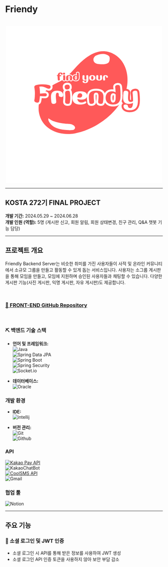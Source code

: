 # Friendy

<p align="center">
  <br>
  <img src="./src/main/resources/logo.png">
  <br>
</p>

---

## KOSTA 272기 FINAL PROJECT
**개발 기간:** 2024.05.29 ~ 2024.06.28  
**개발 인원 (역할):** 5명 (게시판 신고, 회원 알림, 회원 상태변경, 친구 관리, Q&A 챗봇 기능 담당)

---

## 프로젝트 개요

Friendly Backend Server는 비슷한 취미를 가진 사용자들이 사적 및 온라인 커뮤니티에서 소규모 그룹을 만들고 활동할 수 있게 돕는 서비스입니다. 사용자는 소그룹 게시판을 통해 모임을 만들고, 모임에 지원하며 승인된 사용자들과 채팅할 수 있습니다. 다양한 게시판 기능(사진 게시판, 익명 게시판, 자유 게시판)도 제공합니다.

<br/>

### [🔗 FRONT-END GitHub Repository](https://github.com/jinu9561/friendy_front)

<br/>

### ⛏️ 백엔드 기술 스택

- **언어 및 프레임워크:**  
  ![Java](https://img.shields.io/badge/Java-17-orange?style=for-the-badge&logo=Java&logoColor=white)  <br/>
  ![Spring Data JPA](https://img.shields.io/badge/Spring%20Data%20JPA-3.3.0.RELEASE-green?style=for-the-badge&logo=Spring&logoColor=white)<br/>
  ![Spring Boot](https://img.shields.io/badge/Spring%20Boot-3.3.0.RELEASE-green?style=for-the-badge&logo=Spring&logoColor=white)<br/>
  ![Spring Security](https://img.shields.io/badge/Spring%20Security-3.3.0.RELEASE-green?style=for-the-badge&logo=Spring&logoColor=white)<br/>
  ![Socket.io](https://img.shields.io/badge/Socket.io-black?style=for-the-badge&logo=socket.io&badgeColor=010101)<br/>

- **데이터베이스:**  
  ![Oracle](https://img.shields.io/badge/Oracle-F80000?style=for-the-badge&logo=oracle&logoColor=white)<br/>


### 개발 환경

- **IDE:**  
  ![intellij](https://img.shields.io/badge/intellij-000000?style=for-the-badge&logo=intellijidea&logoColor=white)<br/>

- **버전 관리:**  
  ![Git](https://img.shields.io/badge/Git-F05032?style=for-the-badge&logo=Git&logoColor=white)<br/>
  ![Github](https://img.shields.io/badge/GitHub-181717?style=for-the-badge&logo=GitHub&logoColor=white)<br/>


### API

[![Kakao Pay API](https://img.shields.io/badge/Kakao%20Pay%20API-FFCD00?style=for-the-badge&logo=kakao&logoColor=black)](https://developers.kakao.com/docs/latest/ko/kakaopay)  <br/>
![KakaoChatBot](https://img.shields.io/badge/kakao_ChatBot-ffcd00.svg?style=for-the-badge&logo=kakaoChatBot&logoColor=000000)<br/>
[![CoolSMS API](https://img.shields.io/badge/CoolSMS%20API-5B9BD5?style=for-the-badge&logo=coolpad&logoColor=white)](https://www.coolsms.co.kr/)  <br/>
![Gmail](https://img.shields.io/badge/Gmail-D14836?style=for-the-badge&logo=gmail&logoColor=white)  <br/>

### 협업 툴

![Notion](https://img.shields.io/badge/Notion-000000?style=for-the-badge&logo=Notion&logoColor=white)  <br/>

---

## 주요 기능

### 🛒 소셜 로그인 및 JWT 인증
- 소셜 로그인 시 API를 통해 받은 정보를 사용하여 JWT 생성
- 소셜 로그인 API 인증 토큰을 사용하지 않아 보안 부담 감소

